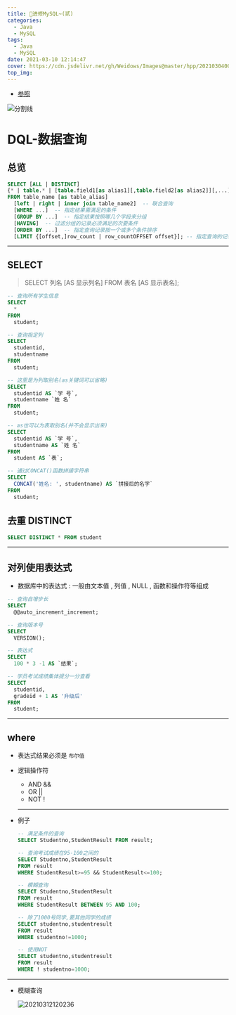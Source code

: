 ```yaml
---
title: 🚀进修MySQL~(贰)
categories:
  - Java
  - MySQL
tags:
  - Java
  - MySQL
date: 2021-03-10 12:14:47
cover: https://cdn.jsdelivr.net/gh/Weidows/Images@master/hpp/20210304000514.png
top_img:
---
```


<!--
 * @?: *********************************************************************
 * @Author: Weidows
 * @LastEditors: Weidows
 * @LastEditTime: 2021-03-12 23:08:40
 * @FilePath: \Weidowsd:\Game\Github\Blog-private\source\_posts\Java\MySQL\2.md
 * @Description:
 * @!: *********************************************************************
-->

- [参照](#参照)

![分割线](https://cdn.jsdelivr.net/gh/Weidows/Images@master/img/divider.png)

# DQL-数据查询

## 总览

```SQL
SELECT [ALL | DISTINCT]
{* | table.* | [table.field1[as alias1][,table.field2[as alias2]][,...]]}
FROM table_name [as table_alias]
  [left | right | inner join table_name2]  -- 联合查询
  [WHERE ...]  -- 指定结果需满足的条件
  [GROUP BY ...]  -- 指定结果按照哪几个字段来分组
  [HAVING]  -- 过滤分组的记录必须满足的次要条件
  [ORDER BY ...]  -- 指定查询记录按一个或多个条件排序
  [LIMIT {[offset,]row_count | row_countOFFSET offset}]; -- 指定查询的记录从哪条至哪条
```

---

## SELECT

> SELECT 列名 [AS 显示列名] FROM 表名 [AS 显示表名];

```SQL
-- 查询所有学生信息
SELECT
  *
FROM
  student;

-- 查询指定列
SELECT
  studentid,
  studentname
FROM
  student;

-- 这里是为列取别名(as关键词可以省略)
SELECT
  studentid AS `学 号`,
  studentname `姓 名`
FROM
  student;

-- as也可以为表取别名(并不会显示出来)
SELECT
  studentid AS `学 号`,
  studentname AS `姓 名`
FROM
  student AS `表`;

-- 通过CONCAT()函数拼接字符串
SELECT
  CONCAT('姓名: ', studentname) AS `拼接后的名字`
FROM
  student;
```

## 去重 DISTINCT

```SQL
SELECT DISTINCT * FROM student
```

---

## 对列使用表达式

- 数据库中的表达式 : 一般由文本值 , 列值 , NULL , 函数和操作符等组成

```SQL
-- 查询自增步长
SELECT
  @@auto_increment_increment;

-- 查询版本号
SELECT
  VERSION();

-- 表达式
SELECT
  100 * 3 -1 AS `结果`;

-- 学员考试成绩集体提分一分查看
SELECT
  studentid,
  gradeid + 1 AS '升级后'
FROM
  student;
```

---

## where

- 表达式结果必须是 `布尔值`
- 逻辑操作符

  - AND &&
  - OR ||
  - NOT !

  ***

- 例子

  ```SQL
  -- 满足条件的查询
  SELECT Studentno,StudentResult FROM result;

  -- 查询考试成绩在95-100之间的
  SELECT Studentno,StudentResult
  FROM result
  WHERE StudentResult>=95 && StudentResult<=100;

  -- 模糊查询
  SELECT Studentno,StudentResult
  FROM result
  WHERE StudentResult BETWEEN 95 AND 100;

  -- 除了1000号同学,要其他同学的成绩
  SELECT studentno,studentresult
  FROM result
  WHERE studentno!=1000;

  -- 使用NOT
  SELECT studentno,studentresult
  FROM result
  WHERE ! studentno=1000;
  ```

---

- 模糊查询

  <img src="https://cdn.jsdelivr.net/gh/Weidows/Images@master/hpp/20210312120236.png" alt="20210312120236" />
